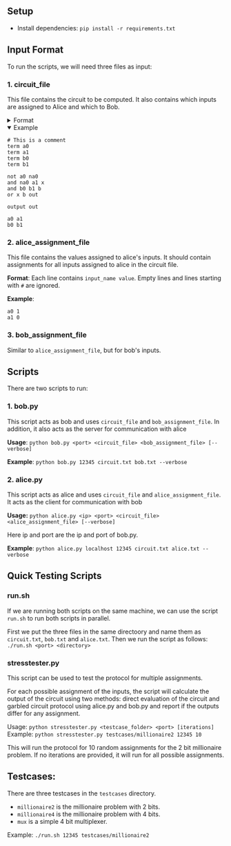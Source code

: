 ## Setup
-  Install dependencies:
``pip install -r requirements.txt``

## Input Format


To run the scripts, we will need three files as input:

### 1.  circuit_file

This file contains the circuit to be computed. It also contains which inputs are assigned to Alice and which to Bob.

<details>

<summary>Format</summary>

- The file starts with a description of the circuit
    - Each line contains a gate or a terminal (A terminal simply means a input)
    - terminals are represented as `term <name>`.
    - gates are represented as 
       - binary gates: `<gate_type> <input1> <input2> <identifier>` 
       - unary gates: `<gate_type> <input> <identifier>`
       - `identifier` is an identifier for the gate used for later inputs
       - each `<input>` should be a previusly defined terminal or gate 
- The gate description ends with a line describing the output in the format `output <identifier>`
   - `identifier` is the identifier of the gate that produces the output and must be previously defined.
- Finally, the file ends with two lines:
   - `a1 a2 ... an` where `a0`, `a1`, `a2` are the identifiers of the inputs assigned to alice
   - `b1 b2 ... bm` where `b0`, `b1`, `b2` are the identifiers of the inputs assigned to bob
- Empty lines and lines starting with `#` are ignored. So, we can add comments to the file using `#`
- Allowed gates are and, or, not.

</details>

<details open>
<summary>Example</summary>

  ```
  # This is a comment
  term a0
  term a1
  term b0
  term b1
    
  not a0 na0
  and na0 a1 x
  and b0 b1 b
  or x b out
    
  output out
    
  a0 a1
  b0 b1
  ```

</details>


### 2. alice_assignment_file

This file contains the values assigned to alice's inputs. It should contain assignments for all inputs assigned to alice in the circuit file.

**Format**: Each line contains `input_name value`. Empty lines and lines starting with `#` are ignored.

**Example**:

```
a0 1
a1 0
```
  
### 3. bob_assignment_file
Similar to `alice_assignment_file`, but for bob's inputs. 
## Scripts
There are two scripts to run:
### 1. **bob.py**
This script acts as bob and uses `circuit_file` and `bob_assignment_file`. In addition, it also acts as the server for communication with alice

**Usage**: `python bob.py <port> <circuit_file> <bob_assignment_file> [--verbose]`

**Example**: `python bob.py 12345 circuit.txt bob.txt --verbose`

### 2. **alice.py**
This script acts as alice and uses `circuit_file` and `alice_assignment_file`. It acts as the client for communication with bob

**Usage:** `python alice.py <ip> <port> <circuit_file> <alice_assignment_file> [--verbose]`

Here ip and port are the ip and port of bob.py.

**Example**: `python alice.py localhost 12345 circuit.txt alice.txt --verbose`

## Quick Testing Scripts

### **run.sh**
If we are running both scripts on the same machine, we can use the script `run.sh` to run both scripts in parallel.

First we put the three files in the same directoory and name them as `circuit.txt`, `bob.txt` and `alice.txt`. 
Then we run the script as follows:
```./run.sh <port> <directory>```

### **stresstester.py**
This script can be used to test the protocol for multiple assignments.

For each possible assignment of the inputs, the script will calculate the output of the circuit using two methods: 
direct evaluation of the circuit and garbled circuit protocol using alice.py and bob.py
and report if the outputs differ for any assignment.

Usage: ```python stresstester.py <testcase_folder> <port> [iterations]```
Example: ```python stresstester.py testcases/millionaire2 12345 10```

This will run the protocol for 10 random assignments for the 2 bit millionaire problem.
If no iterations are provided, it will run for all possible assignments.


## Testcases:
There are three testcases in the `testcases` directory. 
- `millionaire2` is the millionaire problem with 2 bits.
- `millionaire4` is the millionaire problem with 4 bits.
- `mux` is a simple 4 bit multiplexer.

Example:
```./run.sh 12345 testcases/millionaire2```



